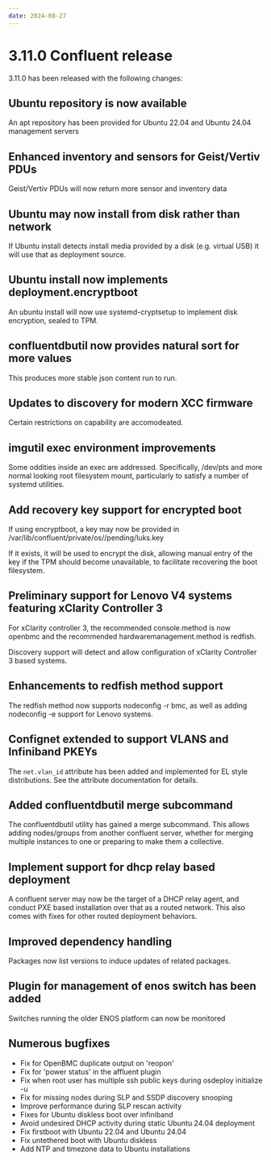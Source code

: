 ```yaml
---
date: 2024-08-27
---
```


# 3.11.0 Confluent release

3.11.0 has been released with the following changes:
<!-- more -->

## Ubuntu repository is now available

An apt repository has been provided for Ubuntu 22.04 and Ubuntu 24.04 management servers


## Enhanced inventory and sensors for Geist/Vertiv PDUs

Geist/Vertiv PDUs will now return more sensor and inventory data

## Ubuntu may now install from disk rather than network

If Ubuntu install detects install media provided by a disk (e.g. virtual USB) it will use that as deployment source.

## Ubuntu install now implements deployment.encryptboot

An ubuntu install will now use systemd-cryptsetup to implement disk encryption, sealed to TPM.

## confluentdbutil now provides natural sort for more values

This produces more stable json content run to run.

## Updates to discovery for modern XCC firmware

Certain restrictions on capability are accomodeated.

## imgutil exec environment improvements

Some oddities inside an exec are addressed. Specifically, /dev/pts and more normal looking root filesystem mount, particularly to satisfy a number of systemd utilities.

## Add recovery key support for encrypted boot

If using encryptboot, a key may now be provided in /var/lib/confluent/private/os/<profile>/pending/luks.key

If it exists, it will be used to encrypt the disk, allowing manual entry of the key if the TPM should become unavailable, to facilitate
recovering the boot filesystem.

## Preliminary support for Lenovo V4 systems featuring xClarity Controller 3

For xClarity controller 3, the recommended console.method is now openbmc and the recommended hardwaremanagement.method is redfish.

Discovery support will detect and allow configuration of xClarity Controller 3 based systems.

## Enhancements to redfish method support

The redfish method now supports nodeconfig -r bmc, as well as adding nodeconfig -e support for Lenovo systems.

## Confignet extended to support VLANS and Infiniband PKEYs

The `net.vlan_id` attribute has been added and implemented for EL style distributions.  See the attribute documentation for details.

## Added confluentdbutil merge subcommand

The confluentdbutil utility has gained a merge subcommand.  This allows adding nodes/groups from another confluent server, whether for merging
multiple instances to one or preparing to make them a collective.

## Implement support for dhcp relay based deployment

A confluent server may now be the target of a DHCP relay agent, and conduct PXE based installation over that as a routed network. This
also comes with fixes for other routed deployment behaviors.

## Improved dependency handling

Packages now list versions to induce updates of related packages.

## Plugin for management of enos switch has been added

Switches running the older ENOS platform can now be monitored

## Numerous bugfixes

 - Fix for OpenBMC duplicate output on 'reopon'
 - Fix for 'power status' in the affluent plugin
 - Fix when root user has multiple ssh public keys during osdeploy initialize -u
 - Fix for missing nodes during SLP and SSDP discovery snooping
 - Improve performance during SLP rescan activity
 - Fixes for Ubuntu diskless boot over infiniband
 - Avoid undesired DHCP activity during static Ubuntu 24.04 deployment
 - Fix firstboot with Ubuntu 22.04 and Ubuntu 24.04
 - Fix untethered boot with Ubuntu diskless
 - Add NTP and timezone data to Ubuntu installations
